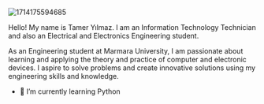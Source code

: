 ![1714175594685](https://github.com/Kastuone/Kastuone/assets/168668530/6246d1c5-e073-457b-a2d1-c49764b5a169)

Hello! My name is Tamer Yılmaz. I am an Information Technology Technician and also an Electrical and Electronics Engineering student.

As an Engineering student at Marmara University, I am passionate about learning and applying the theory and practice of computer and electronic devices. I aspire to solve problems and create innovative solutions using my engineering skills and knowledge.




- 🌱 I’m currently learning Python
